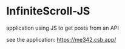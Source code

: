 # InfiniteScroll-JS
application using JS to get posts from an API

see the application:
https://me342.csb.app/
